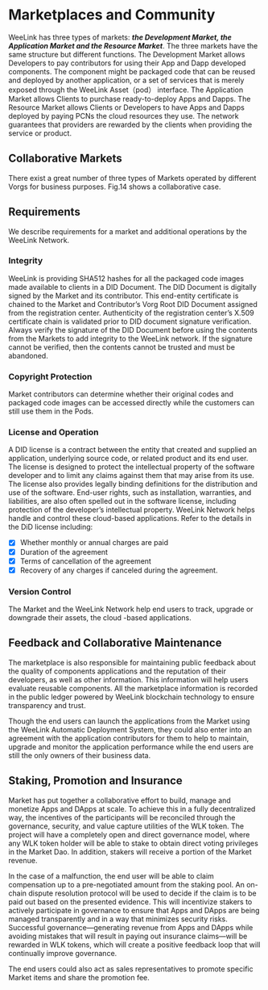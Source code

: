 # Marketplaces and Community

WeeLink has three types of markets: _**the Development Market, the Application Market and the Resource Market**_. The three markets have the same structure but different functions. The Development Market allows Developers to pay contributors for using their App and Dapp developed components. The component might be packaged code that can be reused and deployed by another application, or a set of services that is merely exposed through the WeeLink Asset（pod） interface. The Application Market allows Clients to purchase ready-to-deploy Apps and Dapps. The Resource Market allows Clients or Developers to have Apps and Dapps deployed by paying PCNs the cloud resources they use. The network guarantees that providers are rewarded by the clients when providing the service or product.

## Collaborative Markets

There exist a great number of three types of Markets operated by different Vorgs for business purposes. Fig.14 shows a collaborative case.



## Requirements

We describe requirements for a market and additional operations by the WeeLink Network.

### Integrity

WeeLink is providing SHA512 hashes for all the packaged code images made available to clients in a DID Document. The DID Document is digitally signed by the Market and its contributor. This end-entity certificate is chained to the Market and Contributor’s Vorg Root DID Document assigned from the registration center. Authenticity of the registration center’s X.509 certificate chain is validated prior to DID document signature verification. Always verify the signature of the DID Document before using the contents from the Markets to add integrity to the WeeLink network. If the signature cannot be verified, then the contents cannot be trusted and must be abandoned.

### Copyright Protection

Market contributors can determine whether their original codes and packaged code images can be accessed directly while the customers can still use them in the Pods.

### License and Operation

A DID license is a contract between the entity that created and supplied an application, underlying source code, or related product and its end user. The license is designed to protect the intellectual property of the software developer and to limit any claims against them that may arise from its use. The license also provides legally binding definitions for the distribution and use of the software. End-user rights, such as installation, warranties, and liabilities, are also often spelled out in the software license, including protection of the developer’s intellectual property. WeeLink Network helps handle and control these cloud-based applications. Refer to the details in the DiD license including:

* [x] Whether monthly or annual charges are paid&#x20;
* [x] Duration of the agreement&#x20;
* [x] Terms of cancellation of the agreement&#x20;
* [x] Recovery of any charges if canceled during the agreement.

### Version Control

The Market and the WeeLink Network help end users to track, upgrade or downgrade their assets, the cloud -based applications.



## Feedback and Collaborative Maintenance

The marketplace is also responsible for maintaining public feedback about the quality of components applications and the reputation of their developers, as well as other information. This information will help users evaluate reusable components. All the marketplace information is recorded in the public ledger powered by WeeLink blockchain technology to ensure transparency and trust.

Though the end users can launch the applications from the Market using the WeeLink Automatic Deployment System, they could also enter into an agreement with the application contributors for them to help to maintain, upgrade and monitor the application performance while the end users are still the only owners of their business data.



## Staking, Promotion and Insurance

Market has put together a collaborative effort to build, manage and monetize Apps and DApps at scale. To achieve this in a fully decentralized way, the incentives of the participants will be reconciled through the governance, security, and value capture utilities of the WLK token. The project will have a completely open and direct governance model, where any WLK token holder will be able to stake to obtain direct voting privileges in the Market Dao. In addition, stakers will receive a portion of the Market revenue.

In the case of a malfunction, the end user will be able to claim compensation up to a pre-negotiated amount from the staking pool. An on-chain dispute resolution protocol will be used to decide if the claim is to be paid out based on the presented evidence. This will incentivize stakers to actively participate in governance to ensure that Apps and DApps are being managed transparently and in a way that minimizes security risks. Successful governance—generating revenue from Apps and DApps while avoiding mistakes that will result in paying out insurance claims—will be rewarded in WLK tokens, which will create a positive feedback loop that will continually improve governance.

The end users could also act as sales representatives to promote specific Market items and share the promotion fee.
